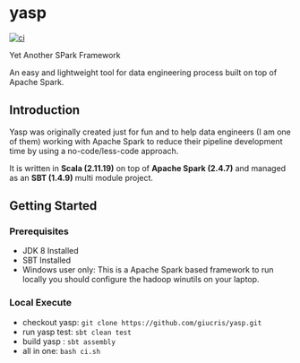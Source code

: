 # yasp

[![ci](https://github.com/giucris/yasp/actions/workflows/ci.yml/badge.svg?branch=develop)](https://github.com/giucris/yasp/actions/workflows/ci.yml)

Yet Another SPark Framework

An easy and lightweight tool for data engineering process built on top of Apache Spark.

## Introduction

Yasp was originally created just for fun and to help data engineers (I am one of them) working with Apache Spark to
reduce their pipeline development time by using a no-code/less-code approach.

It is written in **Scala (2.11.19)** on top of **Apache Spark (2.4.7)** and managed as an **SBT (1.4.9)** multi module project.

## Getting Started

### Prerequisites
* JDK 8 Installed
* SBT Installed
* Windows user only: This is a Apache Spark based framework to run locally you should configure the hadoop winutils on your laptop.

### Local Execute
* checkout yasp: `git clone https://github.com/giucris/yasp.git`
* run yasp test: `sbt clean test`
* build yasp : `sbt assembly`
* all in one: `bash ci.sh`


